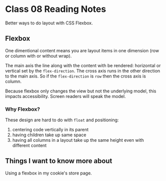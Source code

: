 # Class 08 Reading Notes

Better ways to do layout with CSS Flexbox.

## Flexbox

One dimentional content means you are layout items in one dimension (row or column with or without wrap).

The main axis the line along with the content with be rendered: horizontal or vertical set by the `flex-direction`. The cross axis runs in the other direction to the main axis.  So if the `flex-direction` is `row` then the cross axis is column.

Because flexbox only changes the view but not the underlying model, this impacts accessibility. Screen readers will speak the model.

### Why Flexbox?

These design are hard to do with `float` and positioning:

1. centering code vertically in its parent
2. having children take up same space
3. having all columns in a layout take up the same height even with different content

## Things I want to know more about

Using a flexbox in my cookie's store page. 